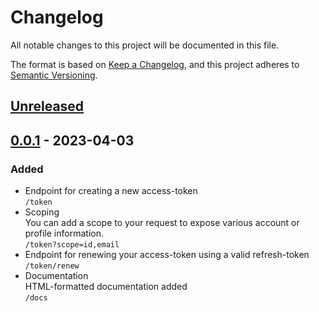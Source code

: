 # Changelog

All notable changes to this project will be documented in this file.

The format is based on [Keep a Changelog](https://keepachangelog.com/en/1.0.0/),
and this project adheres to [Semantic Versioning](https://semver.org/spec/v2.0.0.html).

## [Unreleased]

## [0.0.1] - 2023-04-03

### Added

- Endpoint for creating a new access-token  
`/token`
- Scoping  
You can add a scope to your request to expose various account or profile information.  
`/token?scope=id,email`
- Endpoint for renewing your access-token using a valid refresh-token  
`/token/renew`
- Documentation  
HTML-formatted documentation added  
`/docs`

[Unreleased]: https://github.com/topshelfweb/service-template/compare/v0.0.1...HEAD
[0.0.1]: https://github.com/topshelfweb/service-template/releases/tag/v0.0.1